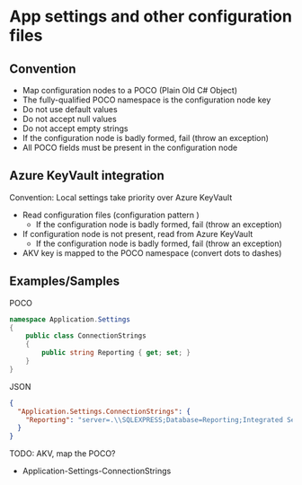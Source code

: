 # App settings and other configuration files

## Convention

- Map configuration nodes to a POCO (Plain Old C# Object)
- The fully-qualified POCO namespace is the configuration node key
- Do not use default values
- Do not accept null values
- Do not accept empty strings
- If the configuration node is badly formed, fail (throw an exception)
- All POCO fields must be present in the configuration node

## Azure KeyVault integration

Convention: Local settings take priority over Azure KeyVault

- Read configuration files (configuration pattern )
  - If the configuration node is badly formed, fail (throw an exception)
- If configuration node is not present, read from Azure KeyVault
  - If the configuration node is badly formed, fail (throw an exception)
- AKV key is mapped to the POCO namespace (convert dots to dashes)

## Examples/Samples

POCO

```C#
namespace Application.Settings
{
    public class ConnectionStrings 
    {
        public string Reporting { get; set; }
    }
}
```

JSON

```json
{
  "Application.Settings.ConnectionStrings": {
    "Reporting": "server=.\\SQLEXPRESS;Database=Reporting;Integrated Security=true"
  }
}

```

TODO: AKV, map the POCO?

- Application-Settings-ConnectionStrings
